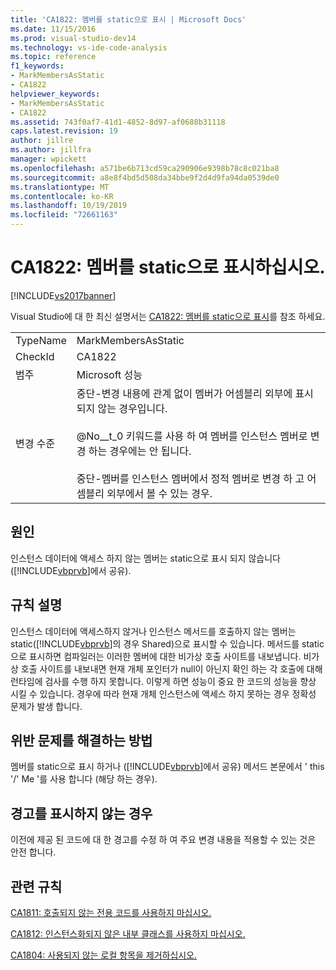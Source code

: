 ```yaml
---
title: 'CA1822: 멤버를 static으로 표시 | Microsoft Docs'
ms.date: 11/15/2016
ms.prod: visual-studio-dev14
ms.technology: vs-ide-code-analysis
ms.topic: reference
f1_keywords:
- MarkMembersAsStatic
- CA1822
helpviewer_keywords:
- MarkMembersAsStatic
- CA1822
ms.assetid: 743f0af7-41d1-4852-8d97-af0688b31118
caps.latest.revision: 19
author: jillre
ms.author: jillfra
manager: wpickett
ms.openlocfilehash: a571be6b713cd59ca290906e9398b78c8c021ba8
ms.sourcegitcommit: a8e8f4bd5d508da34bbe9f2d4d9fa94da0539de0
ms.translationtype: MT
ms.contentlocale: ko-KR
ms.lasthandoff: 10/19/2019
ms.locfileid: "72661163"
---
```

# <a name="ca1822-mark-members-as-static"></a>CA1822: 멤버를 static으로 표시하십시오.
[!INCLUDE[vs2017banner](../includes/vs2017banner.md)]

Visual Studio에 대 한 최신 설명서는 [CA1822: 멤버를 static으로 표시](https://docs.microsoft.com/visualstudio/code-quality/ca1822-mark-members-as-static)를 참조 하세요.

|||
|-|-|
|TypeName|MarkMembersAsStatic|
|CheckId|CA1822|
|범주|Microsoft 성능|
|변경 수준|중단-변경 내용에 관계 없이 멤버가 어셈블리 외부에 표시 되지 않는 경우입니다.<br /><br /> @No__t_0 키워드를 사용 하 여 멤버를 인스턴스 멤버로 변경 하는 경우에는 안 됩니다.<br /><br /> 중단-멤버를 인스턴스 멤버에서 정적 멤버로 변경 하 고 어셈블리 외부에서 볼 수 있는 경우.|

## <a name="cause"></a>원인
 인스턴스 데이터에 액세스 하지 않는 멤버는 static으로 표시 되지 않습니다 ([!INCLUDE[vbprvb](../includes/vbprvb-md.md)]에서 공유).

## <a name="rule-description"></a>규칙 설명
 인스턴스 데이터에 액세스하지 않거나 인스턴스 메서드를 호출하지 않는 멤버는 static([!INCLUDE[vbprvb](../includes/vbprvb-md.md)]의 경우 Shared)으로 표시할 수 있습니다. 메서드를 static으로 표시하면 컴파일러는 이러한 멤버에 대한 비가상 호출 사이트를 내보냅니다. 비가상 호출 사이트를 내보내면 현재 개체 포인터가 null이 아닌지 확인 하는 각 호출에 대해 런타임에 검사를 수행 하지 못합니다. 이렇게 하면 성능이 중요 한 코드의 성능을 향상 시킬 수 있습니다. 경우에 따라 현재 개체 인스턴스에 액세스 하지 못하는 경우 정확성 문제가 발생 합니다.

## <a name="how-to-fix-violations"></a>위반 문제를 해결하는 방법
 멤버를 static으로 표시 하거나 ([!INCLUDE[vbprvb](../includes/vbprvb-md.md)]에서 공유) 메서드 본문에서 ' this '/' Me '를 사용 합니다 (해당 하는 경우).

## <a name="when-to-suppress-warnings"></a>경고를 표시하지 않는 경우
 이전에 제공 된 코드에 대 한 경고를 수정 하 여 주요 변경 내용을 적용할 수 있는 것은 안전 합니다.

## <a name="related-rules"></a>관련 규칙
 [CA1811: 호출되지 않는 전용 코드를 사용하지 마십시오.](../code-quality/ca1811-avoid-uncalled-private-code.md)

 [CA1812: 인스턴스화되지 않은 내부 클래스를 사용하지 마십시오.](../code-quality/ca1812-avoid-uninstantiated-internal-classes.md)

 [CA1804: 사용되지 않는 로컬 항목을 제거하십시오.](../code-quality/ca1804-remove-unused-locals.md)
